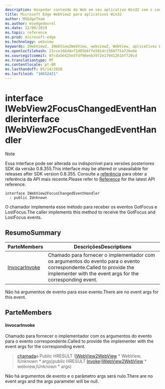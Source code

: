 ```yaml
---
description: Hospedar conteúdo da Web em seu aplicativo Win32 com o controle WebView2 do Microsoft Edge
title: Microsoft Edge WebView2 para aplicativos Win32
author: MSEdgeTeam
ms.author: msedgedevrel
ms.date: 12/09/2019
ms.topic: reference
ms.prod: microsoft-edge
ms.technology: webview
keywords: IWebView2, IWebView2WebView, webview2, WebView, aplicativos Win32, Win32, Edge
ms.openlocfilehash: 23cce166d4ef2d05b6ffe5814c1568f75a72be0e
ms.sourcegitcommit: 07cda56425e5fdf90eeb3972e17041261bf720cd
ms.translationtype: MT
ms.contentlocale: pt-BR
ms.lasthandoff: 05/14/2020
ms.locfileid: "10652421"
---
```

# <span data-ttu-id="dea38-104">interface IWebView2FocusChangedEventHandler</span><span class="sxs-lookup"><span data-stu-id="dea38-104">interface IWebView2FocusChangedEventHandler</span></span> 

> [!NOTE]
> <span data-ttu-id="dea38-105">Essa interface pode ser alterada ou indisponível para versões posteriores SDK da versão 0.8.355.</span><span class="sxs-lookup"><span data-stu-id="dea38-105">This interface may be altered or unavailable for releases after SDK version 0.8.355.</span></span> <span data-ttu-id="dea38-106">Consulte a [referência](../../../webview2-api-reference.md) para obter a referência da API mais recente.</span><span class="sxs-lookup"><span data-stu-id="dea38-106">Please refer to [Reference](../../../webview2-api-reference.md) for the latest API reference.</span></span>

```
interface IWebView2FocusChangedEventHandler
  : public IUnknown
```

<span data-ttu-id="dea38-107">O chamador implementa esse método para receber os eventos GotFocus e LostFocus.</span><span class="sxs-lookup"><span data-stu-id="dea38-107">The caller implements this method to receive the GotFocus and LostFocus events.</span></span>

## <span data-ttu-id="dea38-108">Resumo</span><span class="sxs-lookup"><span data-stu-id="dea38-108">Summary</span></span>

 <span data-ttu-id="dea38-109">Parte</span><span class="sxs-lookup"><span data-stu-id="dea38-109">Members</span></span>                        | <span data-ttu-id="dea38-110">Descrições</span><span class="sxs-lookup"><span data-stu-id="dea38-110">Descriptions</span></span>
--------------------------------|---------------------------------------------
[<span data-ttu-id="dea38-111">Invocar</span><span class="sxs-lookup"><span data-stu-id="dea38-111">Invoke</span></span>](#invoke) | <span data-ttu-id="dea38-112">Chamado para fornecer o implementador com os argumentos do evento para o evento correspondente.</span><span class="sxs-lookup"><span data-stu-id="dea38-112">Called to provide the implementer with the event args for the corresponding event.</span></span>

<span data-ttu-id="dea38-113">Não há argumentos de evento para esse evento.</span><span class="sxs-lookup"><span data-stu-id="dea38-113">There are no event args for this event.</span></span>

## <span data-ttu-id="dea38-114">Parte</span><span class="sxs-lookup"><span data-stu-id="dea38-114">Members</span></span>

#### <span data-ttu-id="dea38-115">Invocar</span><span class="sxs-lookup"><span data-stu-id="dea38-115">Invoke</span></span> 

<span data-ttu-id="dea38-116">Chamado para fornecer o implementador com os argumentos do evento para o evento correspondente.</span><span class="sxs-lookup"><span data-stu-id="dea38-116">Called to provide the implementer with the event args for the corresponding event.</span></span>

> <span data-ttu-id="dea38-117">[chamada](#invoke)a Public HRESULT ([IWebView2WebView](IWebView2WebView.md) \* WebView, IUnknown \* args)</span><span class="sxs-lookup"><span data-stu-id="dea38-117">public HRESULT [Invoke](#invoke)([IWebView2WebView](IWebView2WebView.md) \* webview,IUnknown \* args)</span></span>

<span data-ttu-id="dea38-118">Não há argumentos de evento e o parâmetro args será nulo.</span><span class="sxs-lookup"><span data-stu-id="dea38-118">There are no event args and the args parameter will be null.</span></span>

